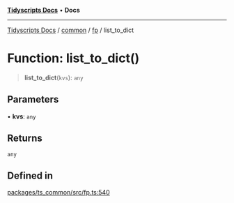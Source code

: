 [**Tidyscripts Docs**](../../../../../README.md) • **Docs**

***

[Tidyscripts Docs](../../../../../globals.md) / [common](../../../README.md) / [fp](../README.md) / list\_to\_dict

# Function: list\_to\_dict()

> **list\_to\_dict**(`kvs`): `any`

## Parameters

• **kvs**: `any`

## Returns

`any`

## Defined in

[packages/ts\_common/src/fp.ts:540](https://github.com/sheunaluko/tidyscripts/blob/master/packages/ts_common/src/fp.ts#L540)
